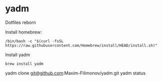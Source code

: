 # yadm
Dotfiles reborn


Install homebrew:
```
/bin/bash -c "$(curl -fsSL https://raw.githubusercontent.com/Homebrew/install/HEAD/install.sh)"
```


Install yadm
```
brew install yadm
```

yadm clone git@github.com:Maxim-Filimonov/yadm.git
yadm status
